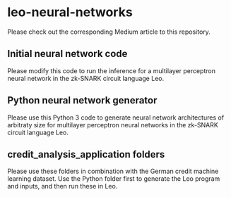 # leo-neural-networks

Please check out the corresponding Medium article to this repository.

## Initial neural network code

Please modify this code to run the inference for a multilayer perceptron neural network in the zk-SNARK circuit language Leo.

## Python neural network generator

Please use this Python 3 code to generate neural network architectures of arbitraty size for multilayer perceptron neural networks in the zk-SNARK circuit language Leo.

## credit_analysis_application folders

Please use these folders in combination with the German credit machine learning dataset. Use the Python folder first to generate the Leo program and inputs, and then run these in Leo.